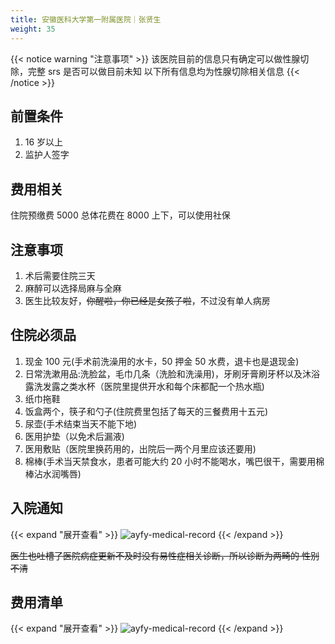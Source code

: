 ```yaml
---
title: 安徽医科大学第一附属医院｜张贤生
weight: 35
---
```


{{< notice warning "注意事项" >}}
该医院目前的信息只有确定可以做性腺切除，完整 srs 是否可以做目前未知
以下所有信息均为性腺切除相关信息
{{< /notice >}}

## 前置条件
1. 16 岁以上
1. 监护人签字

## 费用相关
住院预缴费 5000
总体花费在 8000 上下，可以使用社保

## 注意事项
1. 术后需要住院三天
1. 麻醉可以选择局麻与全麻
1. 医生比较友好，~~你醒啦，你已经是女孩子啦~~，不过没有单人病房

## 住院必须品
1. 现金 100 元(手术前洗澡用的水卡，50 押金 50 水费，退卡也是退现金)
1. 日常洗漱用品:洗脸盆，毛巾几条（洗脸和洗澡用)，牙刷牙膏刷牙杯以及沐浴露洗发露之类水杯（医院里提供开水和每个床都配一个热水瓶)
1. 纸巾拖鞋
1. 饭盒两个，筷子和勺子(住院费里包括了每天的三餐费用十五元)
1. 尿壶(手术结束当天不能下地)
1. 医用护垫（以免术后漏液)
1. 医用敷贴（医院里换药用的，出院后一两个月里应该还要用)
1. 棉棒(手术当天禁食水，患者可能大约 20 小时不能喝水，嘴巴很干，需要用棉棒沾水润嘴唇)

## 入院通知
{{< expand "展开查看" >}}
![ayfy-medical-record](/images/srs/ayfy-medical-record.jpg)
{{< /expand >}}

~~医生也吐槽了医院病症更新不及时没有易性症相关诊断，所以诊断为两畸的 性别不清~~

## 费用清单
{{< expand "展开查看" >}}
![ayfy-medical-record](/images/srs/ayfy-bill.jpg)
{{< /expand >}}
